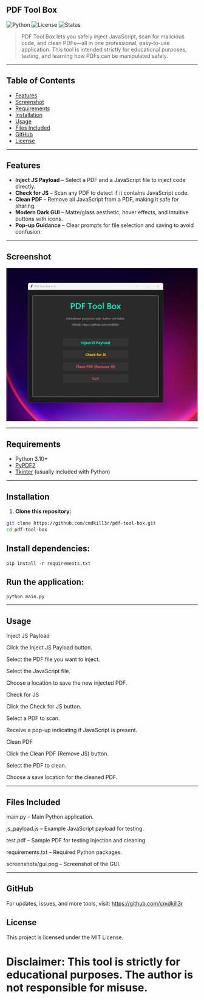 PDF Tool Box
---

![Python](https://img.shields.io/badge/Python-3.10+-blue?logo=python&logoColor=white)
![License](https://img.shields.io/badge/License-MIT-green)
![Status](https://img.shields.io/badge/Status-Development-yellow)

> PDF Tool Box lets you safely inject JavaScript, scan for malicious code, and clean PDFs—all in one professional, easy-to-use application. This tool is intended strictly for educational purposes, testing, and learning how PDFs can be manipulated safely.  

---

## Table of Contents
- [Features](#features)
- [Screenshot](#screenshot)
- [Requirements](#requirements)
- [Installation](#installation)
- [Usage](#usage)
- [Files Included](#files-included)
- [GitHub](#github)
- [License](#license)

---

## Features

- **Inject JS Payload** – Select a PDF and a JavaScript file to inject code directly.  
- **Check for JS** – Scan any PDF to detect if it contains JavaScript code.  
- **Clean PDF** – Remove all JavaScript from a PDF, making it safe for sharing.  
- **Modern Dark GUI** – Matte/glass aesthetic, hover effects, and intuitive buttons with icons.  
- **Pop-up Guidance** – Clear prompts for file selection and saving to avoid confusion.  

---

## Screenshot

![GUI Screenshot](gui.png)  

---

## Requirements

- Python 3.10+  
- [PyPDF2](https://pypi.org/project/PyPDF2/)  
- [Tkinter](https://docs.python.org/3/library/tkinter.html) (usually included with Python)  

---

Installation
---

1. **Clone this repository:**

```bash
git clone https://github.com/cmdkill3r/pdf-tool-box.git
cd pdf-tool-box
```

Install dependencies:
---
```
pip install -r requirements.txt
```

Run the application:
---
```
python main.py
```
---
Usage
---
Inject JS Payload

Click the Inject JS Payload button.

Select the PDF file you want to inject.

Select the JavaScript file.

Choose a location to save the new injected PDF.

Check for JS

Click the Check for JS button.

Select a PDF to scan.

Receive a pop-up indicating if JavaScript is present.

Clean PDF

Click the Clean PDF (Remove JS) button.

Select the PDF to clean.

Choose a save location for the cleaned PDF.

---

Files Included
---

main.py – Main Python application.

js_payload.js – Example JavaScript payload for testing.

test.pdf – Sample PDF for testing injection and cleaning.

requirements.txt – Required Python packages.

screenshots/gui.png – Screenshot of the GUI.

---
GitHub
---
For updates, issues, and more tools, visit: https://github.com/cmdkill3r

License
---
This project is licensed under the MIT License.

# Disclaimer: This tool is strictly for educational purposes. The author is not responsible for misuse.
